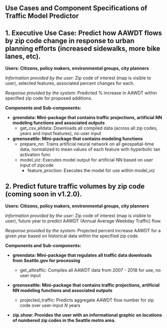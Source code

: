 ## Use Cases and Component Specifications of Traffic Model Predictor ##


## 1. Executive Use Case: Predict how AAWDT flows by zip code change in response to urban planning efforts (increased sidewalks, more bike lanes, etc). ##

**Users: Citizens, policy makers, environmental groups, city planners**

_Information provided by the user:_ Zip code of interest (map is visible to user), selected features, associated percent changes for each.

_Response provided by the system:_ Predicted % increase in AAWDT within specified zip code for proposed additions.


**Components and Sub-components:**
- **greendata: Mini-package that contains traffic projections, artificial NN modeling functions and associated outputs**
	- get_csv_alldata: Downloads all compiled data (across all zip codes, years and input features), no user input
- **greenseattle: Mini-package that contains modeling functions**
	- prepare_nn: Trains artificial neural network on all geospatial-time data, normalized to mean values of each feature with hyperbolic tan activation func
	- model_viz: Executes model output for artificial NN based on user input of zipcode
		- feature_proction: Executes the model for use within model_viz

## 2. Predict future traffic volumes by zip code (coming soon in v1.2.0). ##

**Users: Citizens, policy makers, environmental groups, city planners** 

_Information provided by the user:_ Zip code of interest (map is visible to user), future year to predict AAWDT (Annual Average Weekday Traffic) flow. 

_Response provided by the system:_ Projected percent increase AAWDT for a given year based on historical data within the specified zip code.
 
**Components and Sub-components:**
- **greendata: Mini-package that regulates all traffic data downloads from Seattle.gov for processing**
	- get_alltraffic: Compiles all AAWDT data from 2007 - 2018 for use, no user input
- **greenseattle: Mini-package that contains traffic projections, artificial NN modeling functions and associated outputs**
	- projected_traffic: Predicts aggregate AAWDT flow number for zip code over user-input _N_ years

- **zip.show: Provides the user with an informational graphic on locations of numbered zip codes in the Seattle metro area.**
